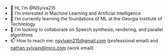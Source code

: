 - 👋 Hi, I’m @NSylva215
- 👀 I’m interested in Machine Learning and Artificial Intelligence
- 🌱 I’m currently learning the foundations of ML at the Georgia Institute of Technology
- 💞️ I’m looking to collaborate on Speech synthesis, rendering, and parallel algorithms
- 📫 How to reach me: nsylvain215@gmail.com (professional email) and nathan.sylvain@lmco.com (work email)

<!---
NSylva215/NSylva215 is a ✨ special ✨ repository because its `README.md` (this file) appears on your GitHub profile.
You can click the Preview link to take a look at your changes.
--->
